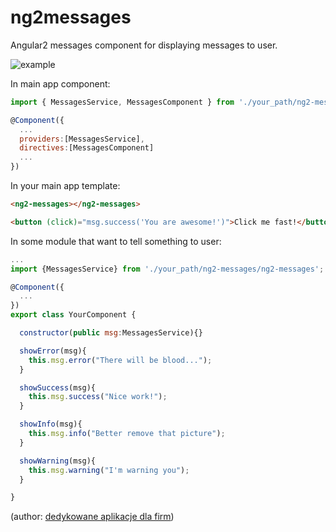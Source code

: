 # ng2messages
Angular2 messages component for displaying messages to user.

![example](http://neuronet.it:8888/github/ng2messages.gif)


In main app component:

```javascript
import { MessagesService, MessagesComponent } from './your_path/ng2-messages/ng2-messages';

@Component({
  ...
  providers:[MessagesService],
  directives:[MessagesComponent]
  ...
})
```

In your main app template:
```html
<ng2-messages></ng2-messages>

<button (click)="msg.success('You are awesome!')">Click me fast!</button>
```

In some module that want to tell something to user:
```javascript
...
import {MessagesService} from './your_path/ng2-messages/ng2-messages';

@Component({
  ...
})
export class YourComponent {

  constructor(public msg:MessagesService){}

  showError(msg){
    this.msg.error("There will be blood...");
  }

  showSuccess(msg){
    this.msg.success("Nice work!");
  }

  showInfo(msg){
    this.msg.info("Better remove that picture");
  }

  showWarning(msg){
    this.msg.warning("I'm warning you");
  }

}
```


(author: [dedykowane aplikacje dla firm](https://www.neuronet.pl))
